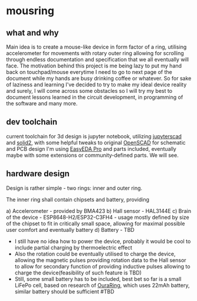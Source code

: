 # mousring

## what and why

Main idea is to create a mouse-like device in form factor of a ring, utilising accelerometer for movements with rotary outer ring allowing for scrolling through endless documentation and specification that we all eventually will face.
The motivation behind this project is me being lazy to put my hand back on touchpad/mouse everytime I need to go to next page of the document while my hands are busy drinking coffee or whatever. 
So for sake of laziness and learning I've decided to try to make my ideal device reality and surely, I will come across some obstacles so I will try my best to document lessons learned in the circuit development, in programming of the software and many more.

## dev toolchain

current toolchain for 3d design is jupyter notebook, utilizing [jupyterscad](https://github.com/jreiberkyle/jupyterscad) and [solid2](https://github.com/jeff-dh/SolidPython), with some helpful tweaks to original [OpenSCAD](https://openscad.org/)
for schematic and PCB design I'm using [EasyEDA Pro](https://pro.easyeda.com/editor) and parts included, eventually maybe with some extensions or community-defined parts. We will see.

## hardware design

Design is rather simple - two rings: inner and outer ring.

The inner ring shall contain chipsets and battery, providing

a) Accelerometer - provided by BMA423
b) Hall sensor - HAL3144E
c) Brain of the device - ESP8648-H2/ESP32-C3FH4 - usage mostly defined by size of the chipset to fit in critically small space, allowing for maximal possible user comfort and eventually battery
d) Battery - TBD 
  - I still have no idea how to power the device, probably it would be cool to include partial charging by thermoelectric effect
  - Also the rotation could be eventually utilised to charge the device, allowing the magnetic pulses providing rotation data to the Hall sensor to allow for secondary function of providing inductive pulses allowing to charge the device(feasibility of such feature is TBD)
  - Still, some small battery has to be included, best bet so far is a small LiFePo cell, based on research of [OuraRing](https://ouraring.com/), which uses 22mAh battery, similar battery should be sufficient #TBD 
